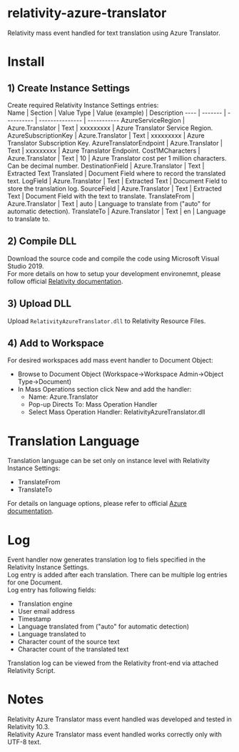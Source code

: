 # relativity-azure-translator
Relativity mass event handled for text translation using Azure Translator.

# Install
## 1) Create Instance Settings
Create required Relativity Instance Settings entries:  
Name | Section | Value Type | Value (example) | Description
---- | ------- | ---------- | --------------- | -----------
AzureServiceRegion | Azure.Translator | Text | xxxxxxxxx | Azure Translator Service Region.
AzureSubscriptionKey | Azure.Translator | Text | xxxxxxxxx | Azure Translator Subscription Key.
AzureTranslatorEndpoint | Azure.Translator | Text | xxxxxxxxx | Azure Translator Endpoint.
Cost1MCharacters | Azure.Translator | Text | 10 | Azure Translator cost per 1 million characters. Can be decimal number.
DestinationField | Azure.Translator | Text | Extracted Text Translated | Document Field where to record the translated text.
LogField | Azure.Translator | Text | Extracted Text | Document Field to store the translation log.
SourceField | Azure.Translator | Text | Extracted Text | Document Field with the text to translate.
TranslateFrom | Azure.Translator | Text | auto | Language to translate from ("auto" for automatic detection).
TranslateTo | Azure.Translator | Text | en | Language to translate to.

## 2) Compile DLL
Download the source code and compile the code using Microsoft Visual Studio 2019.  
For more details on how to setup your development environemnt, please follow official [Relativity documentation](https://platform.relativity.com/10.3/index.htm#Relativity_Platform/Setting_up_your_development_environment.htm).

## 3) Upload DLL
Upload `RelativityAzureTranslator.dll` to Relativity Resource Files.

## 4) Add to Workspace
For desired workspaces add mass event handler to Document Object:
* Browse to Document Object (Workspace->Workspace Admin->Object Type->Document)
* In Mass Operations section click New and add the handler:
  * Name: Azure.Translator
  * Pop-up Directs To: Mass Operation Handler
  * Select Mass Operation Handler: RelativityAzureTranslator.dll

# Translation Language
Translation language can be set only on instance level with Relativity Instance Settings:
* TranslateFrom
* TranslateTo

For details on language options, please refer to official [Azure documentation](https://docs.microsoft.com/en-us/azure/cognitive-services/translator/language-support).

# Log
Event handler now generates translation log to fiels specified in the Relativity Instance Settings.  
Log entry is added after each translation. There can be multiple log entries for one Document.  
Log entry has following fields:
* Translation engine
* User email address
* Timestamp
* Language translated from ("auto" for automatic detection)
* Language translated to
* Character count of the source text
* Character count of the translated text

Translation log can be viewed from the Relativity front-end via attached Relativity Script.

# Notes
Relativity Azure Translator mass event handled was developed and tested in Relativity 10.3.  
Relativity Azure Translator mass event handled works correctly only with UTF-8 text.
